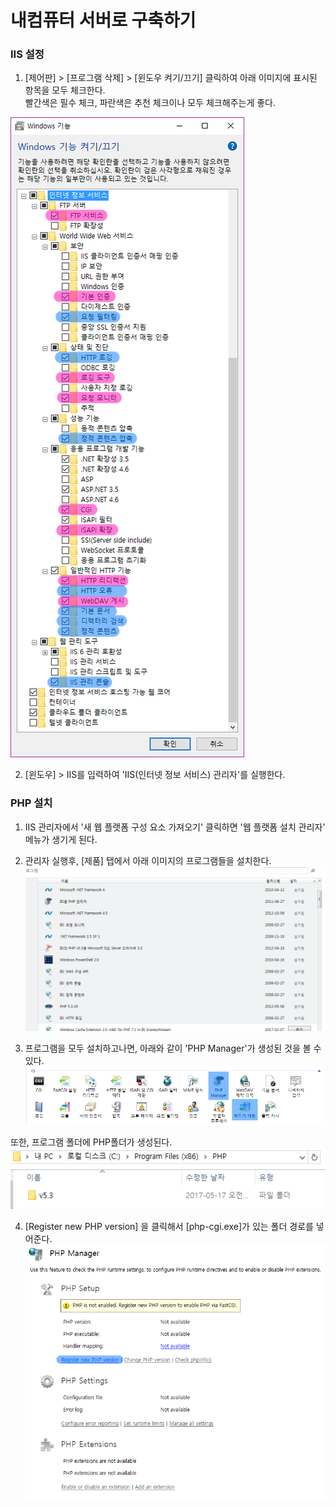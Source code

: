 # 내컴퓨터 서버로 구축하기

### IIS 설정
1. [제어판] > [프로그램 삭제] > [윈도우 켜기/끄기] 클릭하여 아래 이미지에 표시된 항목을 모두 체크한다.<br>빨간색은 필수 체크, 파란색은 추천 체크이나 모두 체크해주는게 좋다.

![](https://raw.githubusercontent.com/vlueviolet/vlueviolet.github.io/master/iis_setting/img/img.png)

2. [윈도우] > IIS를 입력하여 'IIS(인터넷 정보 서비스) 관리자'를 실행한다.

### PHP 설치
1. IIS 관리자에서 '새 웹 플랫폼 구성 요소 가져오기' 클릭하면 '웹 플랫폼 설치 관리자' 메뉴가 생기게 된다.

2. 관리자 실행후, [제품] 탭에서 아래 이미지의 프로그램들을 설치한다.
![](https://raw.githubusercontent.com/vlueviolet/vlueviolet.github.io/master/iis_setting/img/img3.jpg)

3. 프로그램을 모두 설치하고나면, 아래와 같이 'PHP Manager'가 생성된 것을 볼 수 있다.
![](https://raw.githubusercontent.com/vlueviolet/vlueviolet.github.io/master/iis_setting/img/img4.png)

또한, 프로그램 폴더에 PHP폴더가 생성된다.
![](https://raw.githubusercontent.com/vlueviolet/vlueviolet.github.io/master/iis_setting/img/img8.png)

4. [Register new PHP version] 을 클릭해서 [php-cgi.exe]가 있는 폴더 경로를 넣어준다.
![](https://raw.githubusercontent.com/vlueviolet/vlueviolet.github.io/master/iis_setting/img/img9.png)
